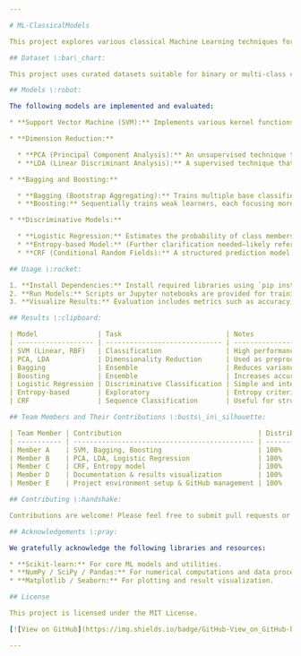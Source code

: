 ```yaml
---

# ML-ClassicalModels

This project explores various classical Machine Learning techniques for classification and ensemble modeling. It includes implementations of Support Vector Machines (SVMs), Dimension Reduction techniques (PCA and LDA), Bagging and Boosting methods, and Discriminative models including Logistic Regression, Entropy-based models, and Conditional Random Fields (CRF).

## Dataset \:bar\_chart:

This project uses curated datasets suitable for binary or multi-class classification tasks. Each dataset contains feature vectors and corresponding labels. Example datasets include subsets of UCI or IMDB sentiment data, preprocessed for use with the models below.

## Models \:robot:

The following models are implemented and evaluated:

* **Support Vector Machine (SVM):** Implements various kernel functions (linear, polynomial, RBF) and explores the impact of soft vs. hard margin classifiers. The optimization seeks a hyperplane that maximizes margin between classes while controlling slack via regularization.

* **Dimension Reduction:**

  * **PCA (Principal Component Analysis):** An unsupervised technique that projects data into lower dimensions by preserving maximal variance.
  * **LDA (Linear Discriminant Analysis):** A supervised technique that maximizes class separability by projecting onto a space that best discriminates classes.

* **Bagging and Boosting:**

  * **Bagging (Bootstrap Aggregating):** Trains multiple base classifiers (e.g., decision trees) on bootstrapped subsets and aggregates their predictions (e.g., majority voting).
  * **Boosting:** Sequentially trains weak learners, each focusing more on previous errors (e.g., AdaBoost), to improve overall accuracy.

* **Discriminative Models:**

  * **Logistic Regression:** Estimates the probability of class membership using a sigmoid on linear predictors.
  * **Entropy-based Model:** (Further clarification needed—likely refers to maximum entropy or information gain criteria).
  * **CRF (Conditional Random Fields):** A structured prediction model that estimates the conditional probability of label sequences given an observation sequence, widely used in NLP tasks.

## Usage \:rocket:

1. **Install Dependencies:** Install required libraries using `pip install -r requirements.txt`.
2. **Run Models:** Scripts or Jupyter notebooks are provided for training and evaluating each model.
3. **Visualize Results:** Evaluation includes metrics such as accuracy, precision, recall, and visualization via confusion matrices and projection plots.

## Results \:clipboard:

| Model               | Task                          | Notes                                                        |
| ------------------- | ----------------------------- | ------------------------------------------------------------ |
| SVM (Linear, RBF)   | Classification                | High performance on linearly and non-linearly separable data |
| PCA, LDA            | Dimensionality Reduction      | Used as preprocessing or visualization step                  |
| Bagging             | Ensemble                      | Reduces variance, robust to overfitting                      |
| Boosting            | Ensemble                      | Increases accuracy, sensitive to noise                       |
| Logistic Regression | Discriminative Classification | Simple and interpretable                                     |
| Entropy-based       | Exploratory                   | Entropy criteria for split or prediction (details may vary)  |
| CRF                 | Sequence Classification       | Useful for structured output problems                        |

## Team Members and Their Contributions \:busts\_in\_silhouette:

| Team Member | Contribution                                  | Distribution |
| ----------- | --------------------------------------------- | ------------ |
| Member A    | SVM, Bagging, Boosting                        | 100%         |
| Member B    | PCA, LDA, Logistic Regression                 | 100%         |
| Member C    | CRF, Entropy model                            | 100%         |
| Member D    | Documentation & results visualization         | 100%         |
| Member E    | Project environment setup & GitHub management | 100%         |

## Contributing \:handshake:

Contributions are welcome! Please feel free to submit pull requests or open issues for any improvements or suggestions.

## Acknowledgements \:pray:

We gratefully acknowledge the following libraries and resources:

* **Scikit-learn:** For core ML models and utilities.
* **NumPy / SciPy / Pandas:** For numerical computations and data processing.
* **Matplotlib / Seaborn:** For plotting and result visualization.

## License

This project is licensed under the MIT License.

[![View on GitHub](https://img.shields.io/badge/GitHub-View_on_GitHub-blue?logo=GitHub)](https://github.com/yourusername/ML-ClassicalModels)

---
```

